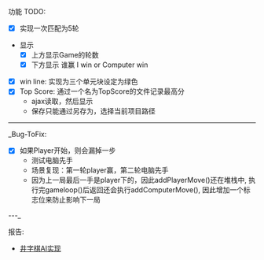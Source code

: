 功能 TODO:
- [x] 实现一次匹配为5轮
* 显示
  - [x] 上方显示Game的轮数
  - [x] 下方显示 谁赢 I win or Computer win
- [x] win line: 实现为三个单元块设定为绿色
- [x] Top Score: 通过一个名为TopScore的文件记录最高分
  - ajax读取，然后显示
  - 保存只能通过另存为，选择当前项目路径

---

_Bug-ToFix:
- [x] 如果Player开始，则会漏掉一步
  - 测试电脑先手
  - 场景复现：第一轮player赢，第二轮电脑先手
  - 因为上一局最后一手是player下的，因此addPlayerMove()还在堆栈中, 执行完gameloop()后返回还会执行addComputerMove(), 因此增加一个标志位来防止影响下一局 

---_

报告:
- [井字棋AI实现](https://blog.csdn.net/qq_36171287/article/details/104887248)